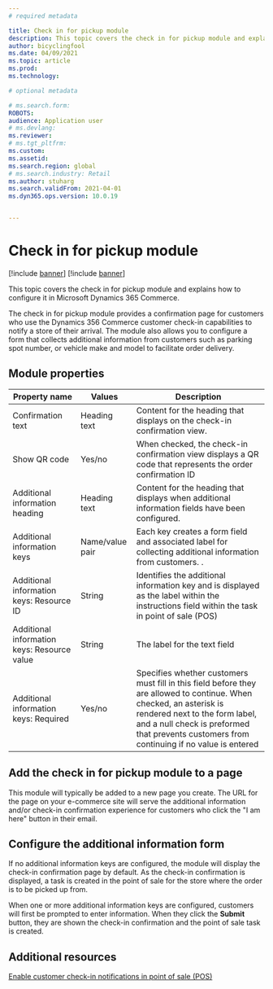 ```yaml
---
# required metadata

title: Check in for pickup module
description: This topic covers the check in for pickup module and explains how to configure it in Microsoft Dynamics 365 Commerce.
author: bicyclingfool
ms.date: 04/09/2021
ms.topic: article
ms.prod: 
ms.technology: 

# optional metadata

# ms.search.form: 
ROBOTS: 
audience: Application user
# ms.devlang: 
ms.reviewer:
# ms.tgt_pltfrm: 
ms.custom: 
ms.assetid: 
ms.search.region: global
# ms.search.industry: Retail
ms.author: stuharg
ms.search.validFrom: 2021-04-01
ms.dyn365.ops.version: 10.0.19


---
```


# Check in for pickup module

[!include [banner](includes/banner.md)]
[!include [banner](includes/preview-banner.md)]

This topic covers the check in for pickup module and explains how to configure it in Microsoft Dynamics 365 Commerce.

The check in for pickup module provides a confirmation page for customers who use the Dynamics 356 Commerce customer check-in capabilities to notify a store of their arrival. The module also allows you to configure a form that collects additional information from customers such as parking spot number, or vehicle make and model to facilitate order delivery. 

## Module properties

| **Property name**                            | **Values**       | **Description**                                              |
| -------------------------------------------- | ---------------- | ------------------------------------------------------------ |
| Confirmation  text                           | Heading text    | Content  for the heading that displays on the check-in confirmation view. |
| Show  QR code                                | Yes/no           | When  checked, the check-in confirmation view displays a QR code that represents  the order confirmation ID |
| Additional  information heading              | Heading text    | Content  for the heading that displays when additional information fields have been  configured. |
| Additional  information keys                 | Name/value pair | Each key creates a  form field and associated label for collecting additional information from  customers. . |
| Additional  information keys: Resource ID    | String           | Identifies  the additional information key and is displayed as the label within the  instructions field within the task in point of sale (POS) |
| Additional  information keys: Resource value | String           | The  label for the text field                                |
| Additional  information keys: Required       | Yes/no           | Specifies  whether customers must fill in this field before they are allowed to  continue. When checked, an asterisk is rendered next to the form label, and a  null check is preformed that prevents customers from continuing if no value  is entered |

## Add the check in for pickup module to a page

This module will typically be added to a new page you create. The URL for the page on your e-commerce site will serve the additional information and/or check-in confirmation experience for customers who click the "I am here" button in their email. 

## Configure the additional information form

If no additional information keys are configured, the module will display the check-in confirmation page by default. As the check-in confirmation is displayed, a task is created in the point of sale for the store where the order is to be picked up from.

When one or more additional information keys are configured, customers will first be prompted to enter information. When they click the **Submit** button, they are shown the check-in confirmation and the point of sale task is created. 

## Additional resources

[Enable customer check-in notifications in point of sale (POS)](enable-customer-check-in.md)
